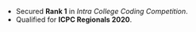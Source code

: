 - Secured **Rank 1** in *Intra College Coding Competition*.
- Qualified for **ICPC Regionals 2020**.
